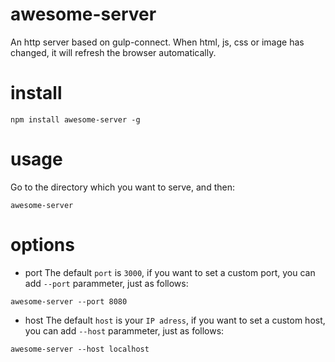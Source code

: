 # awesome-server
An http server based on gulp-connect.  When html, js, css or image has changed, it will refresh the browser automatically.

# install
```
npm install awesome-server -g
```

# usage
Go to the directory which you want to serve, and then:

```
awesome-server
```

# options
* port
The default `port` is `3000`, if you want to set a custom port, you can add `--port` parammeter, just as follows:
```
awesome-server --port 8080
```

* host
The default `host` is your `IP adress`, if you want to set a custom host, you can add `--host` parammeter, just as follows:
```
awesome-server --host localhost
```

